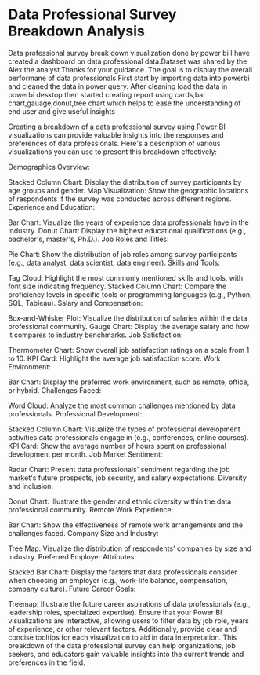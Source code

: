 # Data Professional Survey Breakdown Analysis
Data professional survey break down visualization done by power bi
I have created a dashboard on data professional data.Dataset was shared by the Alex the analyst.Thanks for your guidance.
The goal is to display the overall performane of data professionals.First start by importing data into powerbi and cleaned the data in power query.
After cleaning load the data in powerbi desktop then started creating report using cards,bar chart,gauage,donut,tree chart which helps to ease the understanding of end user and give useful insights

Creating a breakdown of a data professional survey using Power BI visualizations can provide valuable insights into the responses and preferences of data professionals. Here's a description of various visualizations you can use to present this breakdown effectively:

Demographics Overview:

Stacked Column Chart: Display the distribution of survey participants by age groups and gender.
Map Visualization: Show the geographic locations of respondents if the survey was conducted across different regions.
Experience and Education:

Bar Chart: Visualize the years of experience data professionals have in the industry.
Donut Chart: Display the highest educational qualifications (e.g., bachelor's, master's, Ph.D.).
Job Roles and Titles:

Pie Chart: Show the distribution of job roles among survey participants (e.g., data analyst, data scientist, data engineer).
Skills and Tools:

Tag Cloud: Highlight the most commonly mentioned skills and tools, with font size indicating frequency.
Stacked Column Chart: Compare the proficiency levels in specific tools or programming languages (e.g., Python, SQL, Tableau).
Salary and Compensation:

Box-and-Whisker Plot: Visualize the distribution of salaries within the data professional community.
Gauge Chart: Display the average salary and how it compares to industry benchmarks.
Job Satisfaction:

Thermometer Chart: Show overall job satisfaction ratings on a scale from 1 to 10.
KPI Card: Highlight the average job satisfaction score.
Work Environment:

Bar Chart: Display the preferred work environment, such as remote, office, or hybrid.
Challenges Faced:

Word Cloud: Analyze the most common challenges mentioned by data professionals.
Professional Development:

Stacked Column Chart: Visualize the types of professional development activities data professionals engage in (e.g., conferences, online courses).
KPI Card: Show the average number of hours spent on professional development per month.
Job Market Sentiment:

Radar Chart: Present data professionals' sentiment regarding the job market's future prospects, job security, and salary expectations.
Diversity and Inclusion:

Donut Chart: Illustrate the gender and ethnic diversity within the data professional community.
Remote Work Experience:

Bar Chart: Show the effectiveness of remote work arrangements and the challenges faced.
Company Size and Industry:

Tree Map: Visualize the distribution of respondents' companies by size and industry.
Preferred Employer Attributes:

Stacked Bar Chart: Display the factors that data professionals consider when choosing an employer (e.g., work-life balance, compensation, company culture).
Future Career Goals:

Treemap: Illustrate the future career aspirations of data professionals (e.g., leadership roles, specialized expertise).
Ensure that your Power BI visualizations are interactive, allowing users to filter data by job role, years of experience, or other relevant factors. Additionally, provide clear and concise tooltips for each visualization to aid in data interpretation. This breakdown of the data professional survey can help organizations, job seekers, and educators gain valuable insights into the current trends and preferences in the field.
